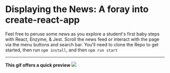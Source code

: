 # Displaying the News: A foray into create-react-app
Feel free to peruse some news as you explore a student's first baby steps with React, Enzyme, & Jest. Scroll the news feed or interact with the page via the menu buttons and search bar. You'll need to clone the Repo to get started, then run ```npm install```, and then ```npm run start```

---

**This gif offers a quick preview**
![](whats-new.gif)






